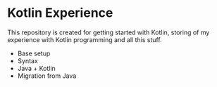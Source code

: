 # Kotlin Experience

This repository is created for getting started with Kotlin, storing of my experience with Kotlin programming and all this stuff.

* Base setup
* Syntax
* Java + Kotlin
* Migration from Java
